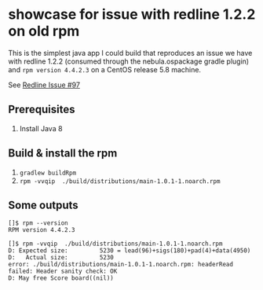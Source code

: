 showcase for issue with redline 1.2.2 on old rpm
===========

This is the simplest java app I could build that reproduces an issue we have with redline 1.2.2 (consumed through the nebula.ospackage gradle plugin)
and `rpm version 4.4.2.3` on a CentOS release 5.8 machine.

See [Redline Issue #97](https://github.com/craigwblake/redline/issues/97)

## Prerequisites
1. Install Java 8

## Build & install the rpm
1. `gradlew buildRpm`
2. `rpm -vvqip  ./build/distributions/main-1.0.1-1.noarch.rpm`


## Some outputs
    []$ rpm --version
    RPM version 4.4.2.3

    []$ rpm -vvqip  ./build/distributions/main-1.0.1-1.noarch.rpm
    D: Expected size:         5230 = lead(96)+sigs(180)+pad(4)+data(4950)
    D:   Actual size:         5230
    error: ./build/distributions/main-1.0.1-1.noarch.rpm: headerRead failed: Header sanity check: OK
    D: May free Score board((nil))
